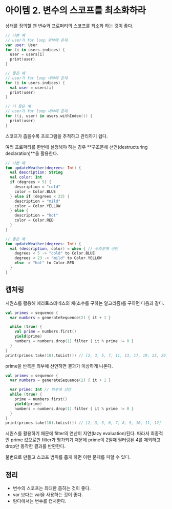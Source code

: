 # 아이템 2. 변수의 스코프를 최소화하라

상태를 정의할 땐 변수와 프로퍼티의 스코프를 최소화 하는 것이 좋다.

```kotlin
// 나쁜 예
// user가 for loop 외부에 존재
var user: User
for (i in users.indices) {
  user = users[i]
  print(user)
}

// 좋은 예
// user가 for loop 내부에 존재
for (i in users.indices) {
  val user = users[i]
  print(user)
}

// 더 좋은 예
// user가 for loop 내부에 존재
for ((i, user) in users.withIndex()) {
  print(user)
}
```

스코프가 좁을수록 프로그램을 추적하고 관리하기 쉽다.



여러 프로퍼티를 한번에 설정해야 하는 경우 **구조분해 선언(destructuring declaration)**을 활용한다.

```kotlin
// 나쁜 예
fun updateWeather(degrees: Int) {
  val description: String
  val color: Int
  if (degrees < 5) {
    description = "cold"
    color = Color.BLUE
  } else if (degrees < 23) {
    description = "mild"
    color = Color.YELLOW
  } else {
    description = "hot"
    color = Color.RED
  }
}

// 좋은 예
fun updateWeather(degrees: Int) {
  val (description, color) = when { // 구조분해 선언
    degrees < 5 -> "cold" to Color.BLUE
    degrees < 23 -> "mild" to Color.YELLOW
    else -> "hot" to Color.RED
  }
}
```



## 캡처링

시퀀스를 활용해 에라토스테네스의 체(소수를 구하는 알고리즘)를 구하면 다음과 같다.

```kotlin
val primes = sequence {
  var numbers = generateSequence(2) { it + 1 }

  while (true) {
    val prime = numbers.first()
    yield(prime)
    numbers = numbers.drop(1).filter { it % prime != 0 }
  }
}
print(primes.take(10).toList()) // [2, 3, 5, 7, 11, 13, 17, 19, 23, 29]
```

prime을 반복문 외부에 선언하면 결과가 이상하게 나온다.

```kotlin
val primes = sequence {
  var numbers = generateSequence(2) { it + 1 }

  var prime: Int // 외부에 선언
  while (true) {
    prime = numbers.first()
    yield(prime)
    numbers = numbers.drop(1).filter { it % prime != 0 }
  }
}
print(primes.take(10).toList()) // [2, 3, 5, 6, 7, 8, 9, 10, 11, 12]
```

시퀀스를 활용하기 때문에 filter의 연산이 지연(lazy evaluation)된다. 따라서 최종적인 prime 값으로만 filter가 평가되기 때문에 prime이 2일때 필터링된 4를 제외하고 drop만 동작한 결과를 반환한다.

불변으로 만들고 스코프 범위를 좁게 하면 이런 문제를 피할 수 있다.



## 정리

- 변수의 스코프는 최대한 좁히는 것이 좋다.
- var 보다는 val을 사용하는 것이 좋다.
- 람다에서는 변수를 캡처한다.
